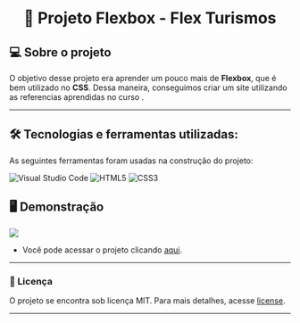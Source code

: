 <h1 align="center"> 📱 Projeto Flexbox - Flex Turismos  </h1>

## 💻 Sobre o projeto

O objetivo desse projeto era aprender um pouco mais de **Flexbox**, que é bem utilizado no **CSS**. Dessa maneira, conseguimos criar um site utilizando as  referencias aprendidas no curso .

---

## 🛠 Tecnologias e ferramentas utilizadas:

As seguintes ferramentas foram usadas na construção do projeto:

![Visual Studio Code](https://img.shields.io/badge/Visual%20Studio%20Code-0078d7.svg?style=for-the-badge&logo=visual-studio-code&logoColor=white)
![HTML5](https://img.shields.io/badge/html5-%23E34F26.svg?style=for-the-badge&logo=html5&logoColor=white)
![CSS3](https://img.shields.io/badge/css3-%231572B6.svg?style=for-the-badge&logo=css3&logoColor=white)

## 🖥️ Demonstração

![](https://i.imgur.com/m51JkG0.png)   

- Você pode acessar o projeto clicando <a href="https://project-flexbox-dio.vercel.app/">aqui</a>.

---

### 📝 Licença

O projeto se encontra sob licença MIT. Para mais detalhes, acesse [license](LICENSE).

---
